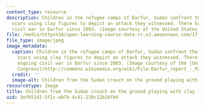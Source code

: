 ```yaml
---
content_type: resource
description: Children in the refugee camps of Darfur, Sudan confront their psychological
  scars using clay figures to depict an attack they witnessed. There has been an ongoing
  civil war in Darfur since 2003. (Image courtesy of the United States Congress.)
file: /media/https%3A/open-learning-course-data-rc.s3.amazonaws.com/17-582-civil-war-spring-2010/3ef651d15f1cab7b4c41230c12b26fb4_17-582s10-th.jpg
file_type: image/jpeg
image_metadata:
  caption: Children in the refugee camps of Darfur, Sudan confront their psychological
    scars using clay figures to depict an attack they witnessed. There has been an
    ongoing civil war in Darfur since 2003. (Image courtesy of the [United States
    Congress](http://commons.wikimedia.org/wiki/File:Darfur_report_-_Page_7_Image_1.jpg).)
  credit: ''
  image-alt: Children from the Sudan crouch on the ground playing with clay figures.
resourcetype: Image
title: Children from the Sudan crouch on the ground playing with clay figures
uid: 3ef651d1-5f1c-ab7b-4c41-230c12b26fb4
---
```

